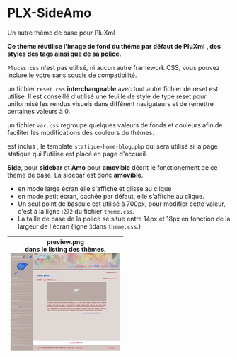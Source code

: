 # PLX-SideAmo
Un autre thème de base pour PluXml 

**Ce theme réutilise l'image de fond du théme par défaut de PluXml , des styles des tags ainsi que de sa police.**

`Plucss.css` n'est pas utilisé, ni aucun autre framework CSS, vous pouvez inclure le votre sans soucis de compatibilité.

un fichier `reset.css` **interchangeable** avec tout autre fichier de reset est utilisé. Il est conseillé d'utilisé une feuille de style de type reset pour uniformisé les rendus visuels dans différent navigateurs et de remettre certaines valeurs à 0.

un fichier `var.css` regroupe quelques valeurs de fonds et couleurs afin de faciliter les modifications des couleurs du thémes.

est inclus , le template  `statique-home-blog.php` qui sera utilisé si la page statique qui l'utilise est placé en page d'accueil.

**Side**, pour **sidebar** et **Amo** pour **amovible** décrit le fonctionement de ce theme de base. La sidebar est donc **amovible**. 

* en mode large écran elle s'affiche et glisse au clique
* en mode petit écran, cachée par défaut,  elle s'affiche au clique.
* Un seul point de bascule est utilisé à 700px, pour modifier cette valeur, c'est à la ligne :`272` du fichier `theme.css`.
* La taille de base de la police se situe entre 14px et 18px en fonction de la largeur de l'écran (ligne `3`dans `theme.css`.)

 <table align="center">
  <thead >
    <tr>
      <th  >
        preview.png<br>
        dans le listing des thèmes.<br>  
  <img src="https://github.com/gcyrillus/PLX-Sideamo/blob/main/SideAmo/preview.png"  alt="preview">  
      </th>
    </tr>
  </thead>
</table> 

